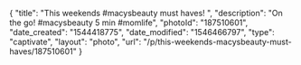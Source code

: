 {
    "title": "This weekends #macysbeauty must haves! ",
    "description": "On the go! #macysbeauty 5 min #momlife",
    "photoId": "187510601",
    "date_created": "1544418775",
    "date_modified": "1546466797",
    "type": "captivate",
    "layout": "photo",
    "url": "\/p\/this-weekends-macysbeauty-must-haves\/187510601"
}